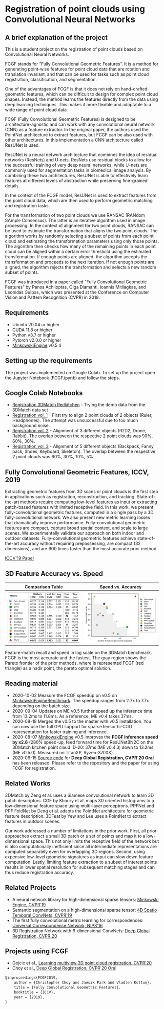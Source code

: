 # Registration of point clouds using Convolutional Neural Networks

## A brief explanation of the project

This is a student project on the registration of point clouds based on Convolutional Neural Networks.

FCGF stands for "Fully Convolutional Geometric Features". It is a method for generating point-wise features for point cloud data that are rotation and translation invariant, and that can be used for tasks such as point cloud registration, classification, and segmentation.

One of the advantages of FCGF is that it does not rely on hand-crafted geometric features, which can be difficult to design for complex point cloud shapes. Instead, the method learns the features directly from the data using deep learning techniques. This makes it more flexible and adaptable to a wide range of point cloud data.

FCGF (Fully Convolutional Geometric Features) is designed to be architecture-agnostic and can work with any convolutional neural network (CNN) as a feature extractor. In the original paper, the authors used the PointNet architecture to extract features, but FCGF can be also used with other architectures. In this implementation a CNN architecture called ResUNet is used.

ResUNet is a neural network architecture that combines the idea of residual networks (ResNets) and U-nets. ResNets use residual blocks to allow for the successful training of very deep neural networks, while U-nets are commonly used for segmentation tasks in biomedical image analysis. By combining these two architectures, ResUNet is able to effectively learn features at different levels of abstraction while preserving fine-grained details.

In the context of the FCGF model, ResUNet is used to extract features from the point cloud data, which are then used to perform geometric matching and registration tasks. 

For the transformation of two point clouds we use RANSAC (RANdom SAmple Consensus). The latter is an iterative algorithm used in image processing. In the context of alignment for two point clouds, RANSAC can be used to estimate the transformation that aligns the two point clouds. The algorithm works by randomly selecting a subset of points from each point cloud and estimating the transformation parameters using only those points. The algorithm then checks how many of the remaining points in each point cloud can be aligned within a certain error threshold using the estimated transformation. If enough points are aligned, the algorithm accepts the transformation and proceeds to the next iteration. If not enough points are aligned, the algorithm rejects the transformation and selects a new random subset of points.

FCGF was introduced in a paper called "Fully Convolutional Geometric Features" by Panos Achlioptas, Olga Diamanti, Ioannis Mitliagkas, and Leonidas Guibas, which was presented at the Conference on Computer Vision and Pattern Recognition (CVPR) in 2019.



## Requirements

- Ubuntu 20.04 or higher
- CUDA 11.8 or higher
- Python v3.7 or higher
- Pytorch v2.0.0 or higher
- [MinkowskiEngine](https://github.com/stanfordvl/MinkowskiEngine) v0.5.4


## Setting up the requirements

The project was implemented on Google Colab. To set up the project open the Jupyter Notebook (FCGF.ipynb) and follow the steps.

## Google Colab Notebooks
- [Registration 3DMatch Redkitchen](https://colab.research.google.com/drive/18R0UglTyjtZcegRb-A8-ieGraI4rsadh?usp=sharing) - Trying the demo data from the 3DMatch data set
- [Registration vol. 1](https://colab.research.google.com/drive/19u5E32n9LTDNN-sqL8L3l6RfttYDEnHk?usp=sharing) - First try to align 2 point clouds of 2 objects (Ruler, Headphones). The attempt was unsuccessful due to too much background noise.
- [Registration vol. 2](https://colab.research.google.com/drive/132SF2-W2Ezjf7kH1i--MCxR-jxQWUH8b?usp=sharing) - Alignment of 3 different objects (R2D2, Drone, Rabbit). The overlap between the respective 2 point clouds was 90%, 60%, 30%.  
- [Registration vol. 3](https://colab.research.google.com/drive/1DxmUaRtG2BIG90KQW-kvCEOIygV5L1zh?usp=sharing) - Alignment of 5 different objects (Backpack, Fanny pack, Shoes, Keyboard, Skeleton). The overlap between the respective 2 point clouds was 60%, 30%, 10%, 5%.


## Fully Convolutional Geometric Features, ICCV, 2019

Extracting geometric features from 3D scans or point clouds is the first step in applications such as registration, reconstruction, and tracking. State-of-the-art methods require computing low-level features as input or extracting patch-based features with limited receptive field. In this work, we present fully-convolutional geometric features, computed in a single pass by a 3D fully-convolutional network. We also present new metric learning losses that dramatically improve performance. Fully-convolutional geometric features are compact, capture broad spatial context, and scale to large scenes. We experimentally validate our approach on both indoor and outdoor datasets. Fully-convolutional geometric features achieve state-of-the-art accuracy without requiring prepossessing, are compact (32 dimensions), and are 600 times faster than the most accurate prior method.

[ICCV'19 Paper](https://node1.chrischoy.org/data/publications/fcgf/fcgf.pdf)

## 3D Feature Accuracy vs. Speed

|   Comparison Table           | Speed vs. Accuracy |
|:----------------------------:|:------------------:|
| ![Table](assets/table.png)   | ![Accuracy vs. Speed](assets/fps_acc.png) |

Feature-match recall and speed in log scale on the 3DMatch benchmark. FCGF is the most accurate and the fastest. The gray region shows the Pareto frontier of the prior methods, where is represented FCGF (red triangle) as a nadir point, the pareto optimal solution.


## Reading material

- 2020-10-02 Measure the FCGF speedup on v0.5 on [MinkowskiEngineBenchmark](https://github.com/chrischoy/MinkowskiEngineBenchmark). The speedup ranges from 2.7x to 7.7x depending on the batch size.
- 2020-09-04 Updates on ME v0.5 further speed up the inference time from 13.2ms to 11.8ms. As a reference, ME v0.4 takes 37ms.
- 2020-08-18 Merged the v0.5 to the master with v0.5 installation. You can now use the full GPU support for sparse tensor hi-COO representation for faster training and inference.
- 2020-08-07 [MinkowskiEngine](https://github.com/NVIDIA/MinkowskiEngine) v0.5 improves the **FCGF inference speed by x2.8** (280% speed-up, feed forward time for ResUNetBN2C on the 3DMatch kitchen point cloud ID-20: 37ms (ME v0.4.3) down to 13.2ms (ME v0.5.0). Measured on TitanXP, Ryzen-3700X).
- 2020-06-15 [Source code](https://github.com/chrischoy/DeepGlobalRegistration) for **Deep Global Registration, CVPR'20 Oral** has been released. Please refer to the repository and the paper for using FCGF for registration.

## Related Works

3DMatch by Zeng et al. uses a Siamese convolutional network to learn 3D patch descriptors.
CGF by Khoury et al. maps 3D oriented histograms to a low-dimensional feature space using multi-layer perceptrons. PPFNet and PPF FoldNet by Deng et al. adapts the PointNet architecture for geometric feature description. 3DFeat by Yew and Lee uses a PointNet to extract features in outdoor scenes.

Our work addressed a number of limitations in the prior work. First, all prior approaches extract a small 3D patch or a set of points and map it to a low-dimensional space. This not only limits the receptive field of the network but is also computationally inefficient since all intermediate representations are computed separately even for overlapping 3D regions. Second, using expensive low-level geometric signatures as input can slow down feature computation. Lastly, limiting feature extraction to a subset of interest points results in lower spatial resolution for subsequent matching stages and can thus reduce registration accuracy.

## Related Projects

- A neural network library for high-dimensional sparse tensors: [Minkowski Engine, CVPR'19](https://github.com/StanfordVL/MinkowskiEngine)
- Semantic segmentation on a high-dimensional sparse tensor: [4D Spatio Temporal ConvNets, CVPR'19](https://github.com/chrischoy/SpatioTemporalSegmentation)
- The first fully convolutional metric learning for correspondences: [Universal Correspondence Network, NIPS'16](https://github.com/chrischoy/open-ucn)
- 3D Registration Network with 6-dimensional ConvNets: [Deep Global Registration, CVPR'20](https://github.com/chrischoy/DeepGlobalRegistration)


## Projects using FCGF

- Gojcic et al., [Learning multiview 3D point cloud registration, CVPR'20](https://arxiv.org/abs/2001.05119)
- Choy et al., [Deep Global Registration, CVPR'20 Oral](https://arxiv.org/abs/2004.11540)


```
@inproceedings{FCGF2019,
    author = {Christopher Choy and Jaesik Park and Vladlen Koltun},
    title = {Fully Convolutional Geometric Features},
    booktitle = {ICCV},
    year = {2019},
}
```